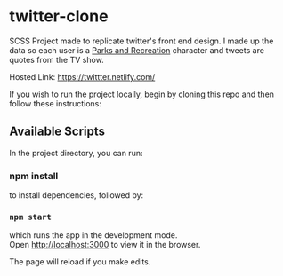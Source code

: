 # twitter-clone

SCSS Project made to replicate twitter's front end design. I made up the data so each user is a [Parks and Recreation](https://www.imdb.com/title/tt1266020/) character and tweets are quotes from the TV show.

Hosted Link: https://twittter.netlify.com/

If you wish to run the project locally, begin by cloning this repo and then follow these instructions:

## Available Scripts

In the project directory, you can run:

### npm install

to install dependencies, followed by:

### `npm start`

which runs the app in the development mode.<br>
Open [http://localhost:3000](http://localhost:3000) to view it in the browser.

The page will reload if you make edits.<br>

